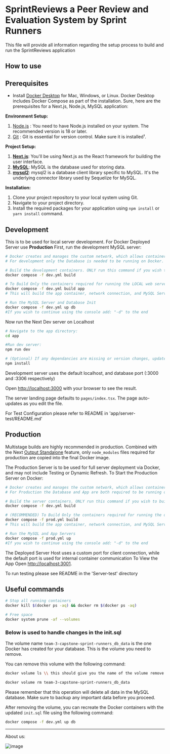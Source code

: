 
# SprintReviews a Peer Review and Evaluation System by Sprint Runners

This file will provide all information regarding the setup process to build and run the SprintReviews application

## How to use 
## Prerequisites

- Install [Docker Desktop](https://docs.docker.com/get-docker) for Mac, Windows, or Linux. Docker Desktop includes Docker Compose as part of the installation.
Sure, here are the prerequisites for a Next.js, Node.js, MySQL application:

**Environment Setup:**
1. [Node.js](https://nodejs.org/en/download/prebuilt-installer/current) : You need to have Node.js installed on your system. The recommended version is 18 or later.
2. [Git](https://git-scm.com/downloads) : Git is essential for version control. Make sure it is installed¹.

**Project Setup:**
1. [**Next.js**](https://nextjs.org/docs/getting-started/installation): You'll be using Next.js as the React framework for building the user interface.
2. [**MySQL**](https://dev.mysql.com/downloads/): MySQL is the database used for storing data.
3. [**mysql2**](https://www.npmjs.com/package/mysql2): mysql2 is a database client library specific to MySQL. It's the underlying connector library used by Sequelize for MySQL.

**Installation:**
1. Clone your project repository to your local system using Git.
2. Navigate to your project directory.
3. Install the required packages for your application using `npm install` or `yarn install` command.

## Development
This is to be used for local server development. For Docker Deployed Server use **Production**
First, run the development MySQL server:

```bash
# Docker creates and manages the custom network, which allows containers to communicate via the internal port
# For development only the Database is needed to be running on Docker.

# Build the development containers. ONLY run this command if you wish to build testing containers as well!
docker compose -f dev.yml build 

# To Build Only the containers required for running the LOCAL web server, USE:
docker compose -f dev.yml build app
# This will build the app container, network connection, and MySQL Server ONLY.

# Run the MySQL Server and Database Init
docker compose -f dev.yml up db 
#If you wish to continue using the console add: "-d" to the end
```
Now run the Next Dev server on Localhost

```bash
# Navigate to the app directory:
cd app

#Run dev server:
npm run dev

# (Optional) If any dependancies are missing or version changes, update package contents in the app directory:
npm install
```
Development server uses the default localhost, and database port (:3000 and :3306 respectively)

Open [http://localhost:3000](http://localhost:3000) with your browser to see the result.

The server landing page defaults to `pages/index.tsx`. The page auto-updates as you edit the file.

For Test Configuration please refer to README in 'app/server-test/README.md'


## Production

Multistage builds are highly recommended in production. Combined with the Next [Output Standalone](https://nextjs.org/docs/advanced-features/output-file-tracing#automatically-copying-traced-files) feature, only `node_modules` files required for production are copied into the final Docker image.

The Production Server is to be used for full server deployment via Docker, and may not include Testing or Dynamic Refresh.
To Start the Production Server on Docker:
```bash
# Docker creates and manages the custom network, which allows containers to communicate via the internal port
# For Production the Database and App are both required to be running on Docker.

# Build the server containers. ONLY run this command if you wish to build testing containers as well!
docker compose -f dev.yml build 

# (RECOMMENDED) To Build Only the containers required for running the deployed web server, USE:
docker compose -f prod.yml build
# This will build the app container, network connection, and MySQL Server ONLY.

# Run the MySQL and App Servers
docker compose -f prod.yml up
#If you wish to continue using the console add: "-d" to the end
```
The Deployed Server Host uses a custom port for client connection, while the default port is used for internal container communication
To View the App Open [http://localhost:3001](http://localhost:3001).

To run testing please see README in the 'Server-test' directory
## Useful commands

```bash
# Stop all running containers
docker kill $(docker ps -aq) && docker rm $(docker ps -aq)

# Free space
docker system prune -af --volumes


```
### Below is used to handle changes in the init.sql
The volume name `team-3-capstone-sprint-runners_db_data` is the one Docker has created for your database. This is the volume you need to remove. 

You can remove this volume with the following command:

```bash
docker volume ls \\ this should give you the name of the volume remove that 

```

```bash
docker volume rm team-3-capstone-sprint-runners_db_data
```

Please remember that this operation will delete all data in the MySQL database. Make sure to backup any important data before you proceed.

After removing the volume, you can recreate the Docker containers with the updated `init.sql` file using the following command:

```bash
docker compose -f dev.yml up db 
```
<hr>
About us:

![image](https://github.com/user-attachments/assets/1e22a1fd-d8af-4463-b886-de392d1c8d93)


